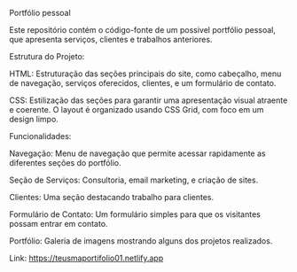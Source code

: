 Portfólio pessoal

Este repositório contém o código-fonte de um possivel portfólio pessoal, que apresenta serviços, clientes e trabalhos anteriores. 

Estrutura do Projeto: 

HTML: Estruturação das seções principais do site, como cabeçalho, menu de navegação, serviços oferecidos, clientes, e um formulário de contato. 

CSS: Estilização das seções para garantir uma apresentação visual atraente e coerente. O layout é organizado usando CSS Grid, com foco em um design limpo.

Funcionalidades: 

Navegação: Menu de navegação que permite acessar rapidamente as diferentes seções do portfólio. 

Seção de Serviços: Consultoria, email marketing, e criação de sites. 

Clientes: Uma seção destacando trabalho para clientes. 

Formulário de Contato: Um formulário simples para que os visitantes possam entrar em contato. 

Portfólio: Galeria de imagens mostrando alguns dos projetos realizados.

Link: https://teusmaportifolio01.netlify.app
